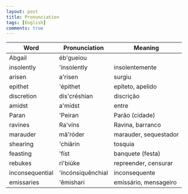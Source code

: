 ```yaml
---
layout: post
title: Pronunciation
tags: [English]
comments: true
---
```


| Word            | Pronunciation     | Meaning               |
| --------------- | ----------        | ------------          |
| Abgail          | éb'gueiou          |
| insolently      | 'ínsolently       | insolentemente        |
| arisen          | a'risen           | surgiu                |
| epithet         | 'épithet          | epíteto, apelido      |
| discretion      | dis'créshian      | discrição             |
| amidst          | a'mídst           | entre                 |
| Paran           | 'Peiran           | Parão (cidade)        |
| ravines         | Ra'víns           | Ravina, barranco      |
| marauder        | mã'róder          | marauder, sequestador |
| shearing        | 'chiãrin          | tosquia               |
| feasting        | 'físt             | banquete (festa)      |
| rebukes         | ri'biúke          | repreender, censurar  |
| inconsequential | 'íncónsiquênchial | inconsequente         |
| emissaries      | 'êmishari         | emissário, mensageiro |



